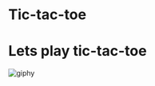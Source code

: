 # Tic-tac-toe
# Lets play tic-tac-toe

![giphy](https://user-images.githubusercontent.com/89992212/211750544-712360a9-4d42-4946-8f29-fcc4cd2ab0e4.gif)

